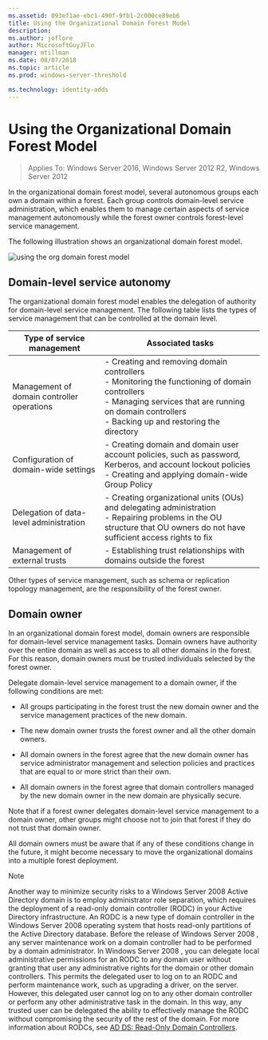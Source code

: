 ```yaml
---
ms.assetid: 093ef1ae-ebc1-490f-9fb1-2c000ce89eb6
title: Using the Organizational Domain Forest Model
description:
ms.author: joflore
author: MicrosoftGuyJFlo
manager: mtillman
ms.date: 08/07/2018
ms.topic: article
ms.prod: windows-server-threshold

ms.technology: identity-adds
---
```

# Using the Organizational Domain Forest Model

>Applies To: Windows Server 2016, Windows Server 2012 R2, Windows Server 2012

In the organizational domain forest model, several autonomous groups each own a domain within a forest. Each group controls domain-level service administration, which enables them to manage certain aspects of service management autonomously while the forest owner controls forest-level service management.  

The following illustration shows an organizational domain forest model.  

![using the org domain forest model](../../media/Using-the-Organizational-Domain-Forest-Model/c50a3c6a-b0e4-43ec-ad62-f05d05f0bbd2.gif)  

## Domain-level service autonomy

The organizational domain forest model enables the delegation of authority for domain-level service management. The following table lists the types of service management that can be controlled at the domain level.  

|Type of service management|Associated tasks|  
|------------------------------|--------------------|  
|Management of domain controller operations|- Creating and removing domain controllers<br />- Monitoring the functioning of domain controllers<br />- Managing services that are running on domain controllers<br />- Backing up and restoring the directory|  
|Configuration of domain-wide settings|- Creating domain and domain user account policies, such as password, Kerberos, and account lockout policies<br />- Creating and applying domain-wide Group Policy|  
|Delegation of data-level administration|- Creating organizational units (OUs) and delegating administration<br />- Repairing problems in the OU structure that OU owners do not have sufficient access rights to fix|  
|Management of external trusts|- Establishing trust relationships with domains outside the forest|  

Other types of service management, such as schema or replication topology management, are the responsibility of the forest owner.  

## Domain owner

In an organizational domain forest model, domain owners are responsible for domain-level service management tasks. Domain owners have authority over the entire domain as well as access to all other domains in the forest. For this reason, domain owners must be trusted individuals selected by the forest owner.  

Delegate domain-level service management to a domain owner, if the following conditions are met:  

- All groups participating in the forest trust the new domain owner and the service management practices of the new domain.  

- The new domain owner trusts the forest owner and all the other domain owners.  

- All domain owners in the forest agree that the new domain owner has service administrator management and selection policies and practices that are equal to or more strict than their own.  

- All domain owners in the forest agree that domain controllers managed by the new domain owner in the new domain are physically secure.  

Note that if a forest owner delegates domain-level service management to a domain owner, other groups might choose not to join that forest if they do not trust that domain owner.  

All domain owners must be aware that if any of these conditions change in the future, it might become necessary to move the organizational domains into a multiple forest deployment.  

> [!NOTE]  
> Another way to minimize security risks to a  Windows Server 2008  Active Directory domain is to employ administrator role separation, which requires the deployment of a read-only domain controller (RODC) in your Active Directory infrastructure. An RODC is a new type of domain controller in the  Windows Server 2008  operating system that hosts read-only partitions of the Active Directory database. Before the release of  Windows Server 2008 , any server maintenance work on a domain controller had to be performed by a domain administrator. In  Windows Server 2008 , you can delegate local administrative permissions for an RODC to any domain user without granting that user any administrative rights for the domain or other domain controllers. This permits the delegated user to log on to an RODC and perform maintenance work, such as upgrading a driver, on the server. However, this delegated user cannot log on to any other domain controller or perform any other administrative task in the domain. In this way, any trusted user can be delegated the ability to effectively manage the RODC without compromising the security of the rest of the domain. For more information about RODCs, see [AD DS: Read-Only Domain Controllers](https://go.microsoft.com/fwlink/?LinkId=106616).  
